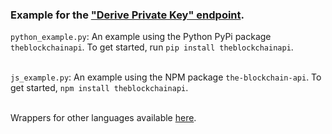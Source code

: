 ### Example for the <a href="https://docs.theblockchainapi.com/#operation/solanaDerivePrivateKey">"Derive Private Key" endpoint</a>.

`python_example.py`: An example using the Python PyPi package `theblockchainapi`. To get started, run `pip install theblockchainapi`.<br/><br/>

`js_example.py`: An example using the NPM package `the-blockchain-api`. To get started, `npm install theblockchainapi`.<br/><br/>

Wrappers for other languages available <a href="https://docs.theblockchainapi.com/#section/SDKs-API-Wrappers">here</a>.